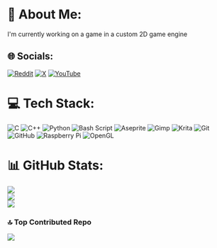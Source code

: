 # 💫 About Me:
I'm currently working on a game in a custom 2D game engine


## 🌐 Socials:
[![Reddit](https://img.shields.io/badge/Reddit-%23FF4500.svg?logo=Reddit&logoColor=white)](https://reddit.com/user/vulnoryx) [![X](https://img.shields.io/badge/X-black.svg?logo=X&logoColor=white)](https://x.com/vulnoryx) [![YouTube](https://img.shields.io/badge/YouTube-%23FF0000.svg?logo=YouTube&logoColor=white)](https://youtube.com/@UC0DmK7qmbL9k2nBaHMGyt5Q) 

# 💻 Tech Stack:
![C](https://img.shields.io/badge/c-%2300599C.svg?style=for-the-badge&logo=c&logoColor=white) ![C++](https://img.shields.io/badge/c++-%2300599C.svg?style=for-the-badge&logo=c%2B%2B&logoColor=white) ![Python](https://img.shields.io/badge/python-3670A0?style=for-the-badge&logo=python&logoColor=ffdd54) ![Bash Script](https://img.shields.io/badge/bash_script-%23121011.svg?style=for-the-badge&logo=gnu-bash&logoColor=white) ![Aseprite](https://img.shields.io/badge/Aseprite-FFFFFF?style=for-the-badge&logo=Aseprite&logoColor=#7D929E) ![Gimp](https://img.shields.io/badge/Gimp-657D8B?style=for-the-badge&logo=gimp&logoColor=FFFFFF) ![Krita](https://img.shields.io/badge/Krita-203759?style=for-the-badge&logo=krita&logoColor=EEF37B) ![Git](https://img.shields.io/badge/git-%23F05033.svg?style=for-the-badge&logo=git&logoColor=white) ![GitHub](https://img.shields.io/badge/github-%23121011.svg?style=for-the-badge&logo=github&logoColor=white) ![Raspberry Pi](https://img.shields.io/badge/-Raspberry_Pi-C51A4A?style=for-the-badge&logo=Raspberry-Pi) ![OpenGL](https://img.shields.io/badge/OpenGL-white?logo=OpenGL&style=for-the-badge)
# 📊 GitHub Stats:
![](https://github-readme-stats.vercel.app/api?username=vulnoryx&theme=onedark&hide_border=false&include_all_commits=true&count_private=true)<br/>
![](https://nirzak-streak-stats.vercel.app/?user=vulnoryx&theme=onedark&hide_border=false)<br/>
![](https://github-readme-stats.vercel.app/api/top-langs/?username=vulnoryx&theme=onedark&hide_border=false&include_all_commits=true&count_private=true&layout=compact)

### 🔝 Top Contributed Repo
![](https://github-contributor-stats.vercel.app/api?username=vulnoryx&limit=5&theme=onedark&combine_all_yearly_contributions=true)

<!-- Proudly created with GPRM ( https://gprm.itsvg.in ) -->
